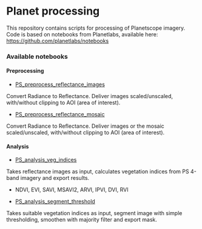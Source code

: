 # Planet processing

This repository contains scripts for processing of Planetscope imagery.
Code is based on notebooks from Planetlabs, available here: https://github.com/planetlabs/notebooks

### Available notebooks

#### Preprocessing
* [PS_preprocess_reflectance_images](https://github.com/t-haakens/Planet_processing/blob/main/PS_preprocess_reflectance_images.ipynb)

Convert Radiance to Reflectance. Deliver images scaled/unscaled, with/without clipping to AOI (area of interest).

* [PS_preprocess_reflectance_mosaic](https://github.com/t-haakens/Planet_processing/blob/main/PS_preprocess_reflectance_mosaic.ipynb)

Convert Radiance to Reflectance. Deliver images or the mosaic scaled/unscaled, with/without clipping to AOI (area of interest).




#### Analysis

* [PS_analysis_veg_indices](https://github.com/t-haakens/Planet_processing/blob/main/PS_analysis_veg_indices.ipynb)

Takes reflectance images as input, calculates vegetation indices from PS 4-band imagery and export results.
- NDVI, EVI, SAVI, MSAVI2, ARVI, IPVI, DVI, RVI

* [PS_analysis_segment_threshold](https://github.com/t-haakens/Planet_processing/blob/main/PS_analysis_segment_threshold.ipynb)

Takes suitable vegetation indices as input, segment image with simple thresholding, smoothen with majority filter and export mask.
